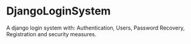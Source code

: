 # DjangoLoginSystem
A django login system with: Authentication, Users, Password Recovery, Registration and security measures.
